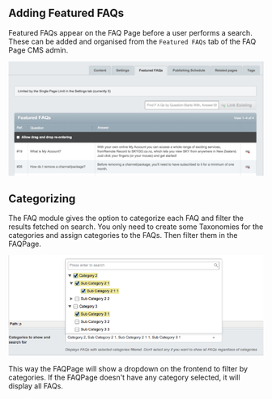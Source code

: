 ## Adding Featured FAQs

Featured FAQs appear on the FAQ Page before a user performs a search. These can be added and organised from the `Featured FAQs` tab of the FAQ Page CMS admin.

![](../images/faq-featuredfaqsadmin.png)

## Categorizing

The FAQ module gives the option to categorize each FAQ and filter the results fetched on search. You only need to
create some Taxonomies for the categories and assign categories to the FAQs. Then filter them in the FAQPage.

![](../images/faq-categories-faqpage.png)

This way the FAQPage will show a dropdown on the frontend to filter by categories.
If the FAQPage doesn't have any category selected, it will display all FAQs.

